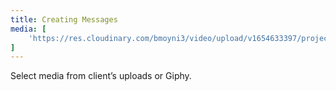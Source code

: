```yaml
---
title: Creating Messages
media: [
    'https://res.cloudinary.com/bmoyni3/video/upload/v1654633397/projects/videos/sms-messages_qhfbwk.mp4'
]
---
```


Select media from client’s uploads or Giphy.
